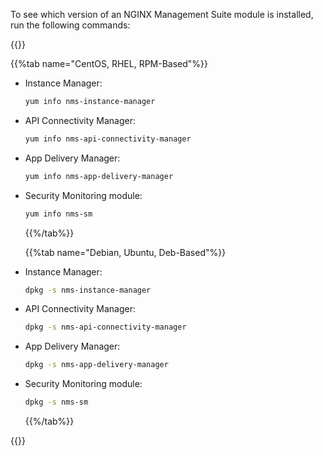 To see which version of an NGINX Management Suite module is installed, run the following commands:

{{<tabs>}}

  {{%tab name="CentOS, RHEL, RPM-Based"%}}

- Instance Manager:

    ```bash
    yum info nms-instance-manager
    ```

- API Connectivity Manager:

  ```bash
  yum info nms-api-connectivity-manager
  ```

- App Delivery Manager:

  ```bash
  yum info nms-app-delivery-manager
  ```

- Security Monitoring module:

  ```bash
  yum info nms-sm
  ```

  {{%/tab%}}

  {{%tab name="Debian, Ubuntu, Deb-Based"%}}

- Instance Manager:

  ```bash
  dpkg -s nms-instance-manager
  ```

- API Connectivity Manager:

  ```bash
  dpkg -s nms-api-connectivity-manager
  ```

- App Delivery Manager:

  ```bash
  dpkg -s nms-app-delivery-manager
  ```

- Security Monitoring module:

  ```bash
  dpkg -s nms-sm
  ```

   {{%/tab%}}

{{</tabs>}}

<!-- Do not remove. Keep this code at the bottom of the include -->
<!-- DOCS-1057 -->
